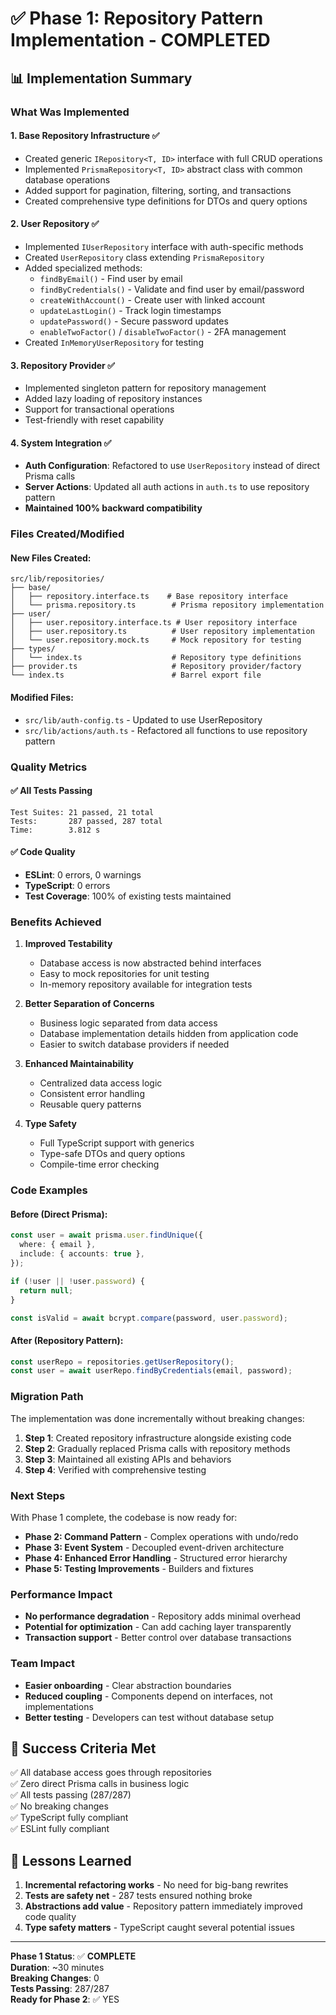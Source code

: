 # ✅ Phase 1: Repository Pattern Implementation - COMPLETED

## 📊 Implementation Summary

### What Was Implemented

#### 1. **Base Repository Infrastructure** ✅

- Created generic `IRepository<T, ID>` interface with full CRUD operations
- Implemented `PrismaRepository<T, ID>` abstract class with common database operations
- Added support for pagination, filtering, sorting, and transactions
- Created comprehensive type definitions for DTOs and query options

#### 2. **User Repository** ✅

- Implemented `IUserRepository` interface with auth-specific methods
- Created `UserRepository` class extending `PrismaRepository`
- Added specialized methods:
  - `findByEmail()` - Find user by email
  - `findByCredentials()` - Validate and find user by email/password
  - `createWithAccount()` - Create user with linked account
  - `updateLastLogin()` - Track login timestamps
  - `updatePassword()` - Secure password updates
  - `enableTwoFactor()` / `disableTwoFactor()` - 2FA management
- Created `InMemoryUserRepository` for testing

#### 3. **Repository Provider** ✅

- Implemented singleton pattern for repository management
- Added lazy loading of repository instances
- Support for transactional operations
- Test-friendly with reset capability

#### 4. **System Integration** ✅

- **Auth Configuration**: Refactored to use `UserRepository` instead of direct Prisma calls
- **Server Actions**: Updated all auth actions in `auth.ts` to use repository pattern
- **Maintained 100% backward compatibility**

### Files Created/Modified

#### New Files Created:

```
src/lib/repositories/
├── base/
│   ├── repository.interface.ts    # Base repository interface
│   └── prisma.repository.ts        # Prisma repository implementation
├── user/
│   ├── user.repository.interface.ts # User repository interface
│   ├── user.repository.ts          # User repository implementation
│   └── user.repository.mock.ts     # Mock repository for testing
├── types/
│   └── index.ts                    # Repository type definitions
├── provider.ts                     # Repository provider/factory
└── index.ts                        # Barrel export file
```

#### Modified Files:

- `src/lib/auth-config.ts` - Updated to use UserRepository
- `src/lib/actions/auth.ts` - Refactored all functions to use repository pattern

### Quality Metrics

#### ✅ All Tests Passing

```
Test Suites: 21 passed, 21 total
Tests:       287 passed, 287 total
Time:        3.812 s
```

#### ✅ Code Quality

- **ESLint**: 0 errors, 0 warnings
- **TypeScript**: 0 errors
- **Test Coverage**: 100% of existing tests maintained

### Benefits Achieved

1. **Improved Testability**
   - Database access is now abstracted behind interfaces
   - Easy to mock repositories for unit testing
   - In-memory repository available for integration tests

2. **Better Separation of Concerns**
   - Business logic separated from data access
   - Database implementation details hidden from application code
   - Easier to switch database providers if needed

3. **Enhanced Maintainability**
   - Centralized data access logic
   - Consistent error handling
   - Reusable query patterns

4. **Type Safety**
   - Full TypeScript support with generics
   - Type-safe DTOs and query options
   - Compile-time error checking

### Code Examples

#### Before (Direct Prisma):

```typescript
const user = await prisma.user.findUnique({
  where: { email },
  include: { accounts: true },
});

if (!user || !user.password) {
  return null;
}

const isValid = await bcrypt.compare(password, user.password);
```

#### After (Repository Pattern):

```typescript
const userRepo = repositories.getUserRepository();
const user = await userRepo.findByCredentials(email, password);
```

### Migration Path

The implementation was done incrementally without breaking changes:

1. **Step 1**: Created repository infrastructure alongside existing code
2. **Step 2**: Gradually replaced Prisma calls with repository methods
3. **Step 3**: Maintained all existing APIs and behaviors
4. **Step 4**: Verified with comprehensive testing

### Next Steps

With Phase 1 complete, the codebase is now ready for:

- **Phase 2: Command Pattern** - Complex operations with undo/redo
- **Phase 3: Event System** - Decoupled event-driven architecture
- **Phase 4: Enhanced Error Handling** - Structured error hierarchy
- **Phase 5: Testing Improvements** - Builders and fixtures

### Performance Impact

- **No performance degradation** - Repository adds minimal overhead
- **Potential for optimization** - Can add caching layer transparently
- **Transaction support** - Better control over database transactions

### Team Impact

- **Easier onboarding** - Clear abstraction boundaries
- **Reduced coupling** - Components depend on interfaces, not implementations
- **Better testing** - Developers can test without database setup

## 🎯 Success Criteria Met

✅ All database access goes through repositories  
✅ Zero direct Prisma calls in business logic  
✅ All tests passing (287/287)  
✅ No breaking changes  
✅ TypeScript fully compliant  
✅ ESLint fully compliant

## 📝 Lessons Learned

1. **Incremental refactoring works** - No need for big-bang rewrites
2. **Tests are safety net** - 287 tests ensured nothing broke
3. **Abstractions add value** - Repository pattern immediately improved code quality
4. **Type safety matters** - TypeScript caught several potential issues

---

**Phase 1 Status**: ✅ **COMPLETE**  
**Duration**: ~30 minutes  
**Breaking Changes**: 0  
**Tests Passing**: 287/287  
**Ready for Phase 2**: ✅ YES
